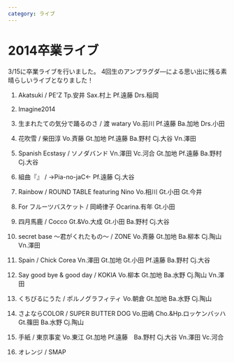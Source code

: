 ```yaml
---
category: ライブ
---
```

# 2014卒業ライブ

3/15に卒業ライブを行いました。
4回生のアンプラグダ―による思い出に残る素晴らしいライブとなりました！

1. Akatsuki / PE'Z
Tp.安井 Sax.村上 Pf.遠藤 Drs.稲岡

2. Imagine2014

3. 生まれたての気分で踊るのさ / 渡 watary
Vo.前川 Pf.遠藤 Ba.加地 Drs.小田

4. 花吹雪 / 柴田淳
Vo.斉藤 Gt.加地 Pf.遠藤 Ba.野村 Cj.大谷 Vn.澤田

5. Spanish Ecstasy / ソノダバンド
Vn.澤田 Vc.河合 Gt.加地 Pf.遠藤 Ba.野村 Cj.大谷

6. 組曲『』 / →Pia-no-jaC←
Pf.遠藤 Cj.大谷

7. Rainbow / ROUND TABLE featuring Nino
Vo.相川 Gt.小田 Gt.今井

8. For フルーツバスケット / 岡崎律子
Ocarina.有年 Gt.小田

9. 四月馬鹿 / Cocco
Gt.&amp;Vo.大成 Gt.小田 Ba.野村 Cj.大谷

10. secret base ～君がくれたもの～ / ZONE
Vo.斉藤 Gt.加地 Ba.柳本 Cj.陶山 Vn.澤田

11. Spain / Chick Corea
Vn.澤田 Gt.加地 Gt.小田 Pf.遠藤 Ba.野村 Cj.大谷

12. Say good bye &amp; good day / KOKIA
Vo.柳本 Gt.加地 Ba.水野 Cj.陶山 Vn.澤田

13. くちびるにうた / ポルノグラフィティ
Vo.朝倉 Gt.加地 Ba.水野 Cj.陶山

14. さよならCOLOR / SUPER BUTTER DOG
Vo.田嶋 Cho.&amp;Hp.ロッケンバッハ Gt.篠田 Ba.水野 Cj.陶山

15. 手紙 / 東京事変
Vo.東江 Gt.加地 Pf.遠藤　Ba.野村 Cj.大谷 Vn.澤田 Vc.河合

16. オレンジ / SMAP